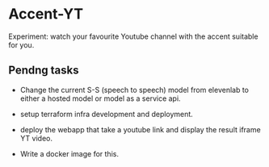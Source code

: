 # Accent-YT

Experiment: watch your favourite Youtube channel with the accent suitable for you. 



## Pendng tasks

- Change the current S-S (speech to speech) model from elevenlab to either a hosted model or model as a service api.

- setup terraform infra development and deployment.

- deploy the webapp that take a youtube link and display the result iframe YT video.

- Write a docker image for this. 
